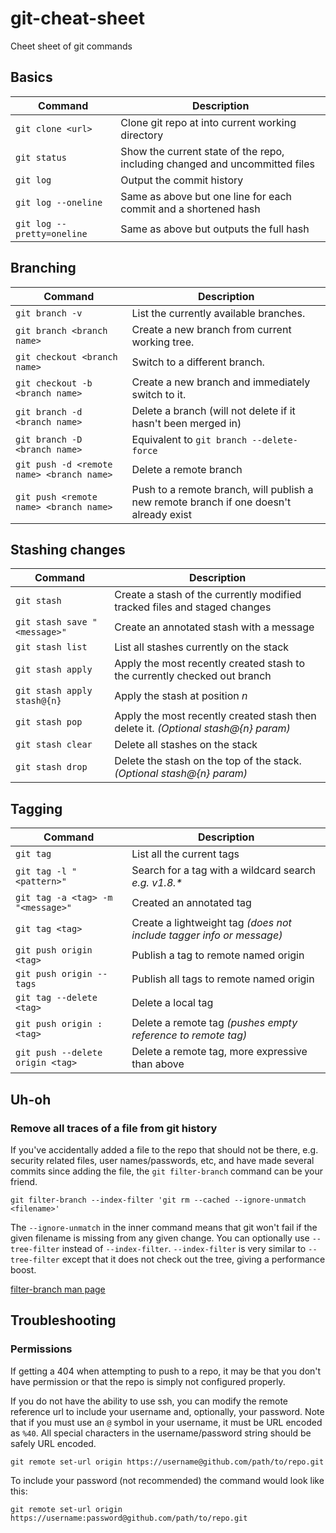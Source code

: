 # git-cheat-sheet

Cheet sheet of git commands

## Basics

Command                    | Description
-------------------------- | ---------------------------------------------------------------------------
`git clone <url>`          | Clone git repo at <url> into current working directory
`git status`               | Show the current state of the repo, including changed and uncommitted files
`git log`                  | Output the commit history
`git log --oneline`        | Same as above but one line for each commit and a shortened hash
`git log --pretty=oneline` | Same as above but outputs the full hash


## Branching

Command                                   | Description
----------------------------------------- | --------------------------------------------------------------------------------------
`git branch -v`                           | List the currently available branches.
`git branch <branch name>`                | Create a new branch from current working tree.
`git checkout <branch name>`              | Switch to a different branch.
`git checkout -b <branch name>`           | Create a new branch and immediately switch to it.
`git branch -d <branch name>`             | Delete a branch (will not delete if it hasn't been merged in)
`git branch -D <branch name>`             | Equivalent to `git branch --delete-force`
`git push -d <remote name> <branch name>` | Delete a remote branch
`git push <remote name> <branch name>`    | Push to a remote branch, will publish a new remote branch if one doesn't already exist


## Stashing changes

Command                      | Description
---------------------------- | ----------------------------------------------------------------------------------
`git stash`                  | Create a stash of the currently modified tracked files and staged changes
`git stash save "<message>"` | Create an annotated stash with a message
`git stash list`             | List all stashes currently on the stack
`git stash apply`            | Apply the most recently created stash to the currently checked out branch
`git stash apply stash@{n}`  | Apply the stash at position _n_
`git stash pop`              | Apply the most recently created stash then delete it. _(Optional stash@{n} param)_
`git stash clear`            | Delete all stashes on the stack
`git stash drop`             | Delete the stash on the top of the stack. _(Optional stash@{n} param)_

## Tagging

Command | Description
------- | -----------
`git tag` | List all the current tags
`git tag -l "<pattern>"` | Search for a tag with a wildcard search _e.g. v1.8.\*_
`git tag -a <tag> -m "<message>"` | Created an annotated tag
`git tag <tag>` | Create a lightweight tag _(does not include tagger info or message)_
`git push origin <tag>` | Publish a tag to remote named origin
`git push origin --tags` | Publish all tags to remote named origin
`git tag --delete <tag>` | Delete a local tag
`git push origin :<tag>` | Delete a remote tag _(pushes empty reference to remote tag)_
`git push --delete origin <tag>` | Delete a remote tag, more expressive than above


## Uh-oh

### Remove all traces of a file from git history

If you've accidentally added a file to the repo that should not be there, e.g. security related files, user names/passwords, etc, and have made several commits since adding the file, the `git filter-branch` command can be your friend.

`git filter-branch --index-filter 'git rm --cached --ignore-unmatch <filename>'`

The `--ignore-unmatch` in the inner command means that git won't fail if the given filename is missing from any given change.
You can optionally use `--tree-filter` instead of `--index-filter`. `--index-filter` is very similar to `--tree-filter` except that it does not check out the tree, giving a performance boost.

[filter-branch man page](https://gitirc.eu/git-filter-branch.html)

## Troubleshooting

### Permissions

If getting a 404 when attempting to push to a repo, it may be that you don't have permission or that the repo is simply not configured properly.

If you do not have the ability to use ssh, you can modify the remote reference url to include your username and, optionally, your password. Note that if you must use an `@` symbol in your username, it must be URL encoded as `%40`. All special characters in the username/password string should be safely URL encoded.

`git remote set-url origin https://username@github.com/path/to/repo.git`

To include your password (not recommended) the command would look like this:

`git remote set-url origin https://username:password@github.com/path/to/repo.git`
